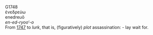 G1748  
ἐνεδρεύω  
enedreuō  
*en-ed-ryoo‘-o*  
From [1747](g1747) to *lurk*, that is, (figuratively) *plot*
assassination: - lay wait for.  
